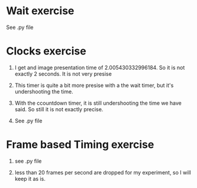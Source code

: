 # Wait exercise
See .py file 


# Clocks exercise

1. I get and image presentation time of 2.005430332996184. So it is not exactly 2 seconds. It is not very presise 

2. This timer is quite a bit more presise with a the wait timer, but it's undershooting the time.  

3. With the ccountdown timer, it is still undershooting the time we have said. So still it is not exactly precise. 

4. See .py file 


# Frame based Timing exercise 

1. see .py file 

2. less than 20 frames per second are dropped for my experiment, so I will keep it as is. 

